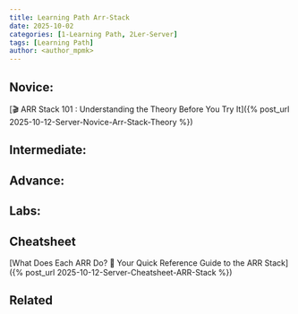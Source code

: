 ```yaml
---
title: Learning Path Arr-Stack
date: 2025-10-02
categories: [1-Learning Path, 2Ler-Server]
tags: [Learning Path]
author: <author_mpmk>
---
```


## Novice:
[🎬 ARR Stack 101 : Understanding the Theory Before You Try It]({% post_url 2025-10-12-Server-Novice-Arr-Stack-Theory %})

## Intermediate:

## Advance:

## Labs:

## Cheatsheet
[What Does Each ARR Do? 🤔 Your Quick Reference Guide to the ARR Stack]({% post_url 2025-10-12-Server-Cheatsheet-ARR-Stack %})

## Related